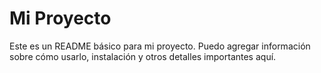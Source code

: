 # Mi Proyecto

Este es un README básico para mi proyecto. Puedo agregar información sobre cómo usarlo, instalación y otros detalles importantes aquí.
